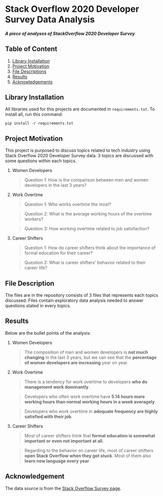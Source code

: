 # Stack Overflow 2020 Developer Survey Data Analysis 
##### A piece of analyses of StackOverflow 2020 Developer Survey

## Table of Content
1. [Library Installation](#installation)
2. [Project Motivation](#motivation)
3. [File Descriptions](#files)
4. [Results](#results)
5. [Acknowledgements](#acknowledgement)

## Library Installation <a name="installation"></a>
All libraries used for this projects are documented in `requirements.txt`. To install all, run this command:
```
pip install -r requirements.txt
```

## Project Motivation <a name="motivation"></a>
This project is purposed to discuss topics related to tech industry using Stack Overflow 2020 Developer Survey data. 3 topics are discussed with some questions within each topics.

1. Women Developers
    
    > Question 1: How is the comparison between men and women developers in the last 3 years?

2. Work Overtime

    > Question 1: Who works overtime the most?
    
    > Question 2: What is the average working hours of the overtime workers?
    
    > Question 3: How working overtime related to job satisfaction?

3. Career Shifters

    > Question 1: How do career shifters think about the importance of formal education for their career?

    > Question 2: What is career shifters' behavior related to their career life?

## File Description <a name="files"></a>
The files are in the repository consists of 3 files that represents each topics discussed. Files contain exploratory data analysis needed to answer questions stated in every topics.

## Results <a name="results"></a>
Below are the bullet points of the analysis:

1. Women Developers

    > The composition of men and women developers is **not much changing** in the last 3 years, but we can see that the **percentage of women developers are increasing** year on year.

2. Work Overtime

    > There is a tendency for work overtime to developers **who do management work dominantly**.

    > Developers who often work overtime have **5.14 hours more working hours than normal working hours in a week averagely**.

    > Developers who work overtime in **adequate frequency are highly satisfied with their job**.

3. Career Shifters

    > Most of career shifters think that **formal education is somewhat important or even not important at all**.

    > Regarding to the behavior on career life, most of career shifters **open Stack Overflow when they got stuck**. Most of them also **learn new language every year**

## Acknowledgement
The data source is from the [Stack Overflow Survey page](https://insights.stackoverflow.com/survey). 